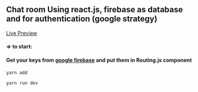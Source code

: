 ## Chat room Using react.js, firebase as database and for authentication (google strategy)
[Live Preview](https://fire-room.now.sh/)
 
#### => to start:
#### Get your keys from [google firebase](https://firebase.google.com/) and put them in Routing.js component
`
  yarn add 
`

`
  yarn run dev
`